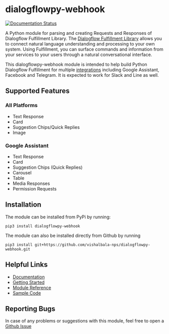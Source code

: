 # dialogflowpy-webhook
[![Documentation Status](https://readthedocs.org/projects/dialogflowpy-webhook/badge/?version=latest)](https://dialogflowpy-webhook.readthedocs.io/en/latest/?badge=latest)

A Python module for parsing and creating Requests and Responses of Dialogflow Fulfillment Library. The [Dialogflow Fulfillment Library](https://cloud.google.com/dialogflow/docs/fulfillment-overview) allows you to connect natural language understanding and processing to your own system. Using Fulfillment, you can surface commands and information from your services to your users through a natural conversational interface.

This dialogflowpy-webhook module is intended to help build Python Dialogflow Fulfillment for multiple  [integrations](https://cloud.google.com/dialogflow/docs/integrations/)  including Google Assistant, Facebook and Telegram. It is expected to work for Slack and Line as well. 

## Supported Features
### All Platforms
- Text Response
- Card
- Suggestion Chips/Quick Replies
- Image
### Google Assistant
- Text Response
- Card
- Suggestion Chips (Quick Replies)
- Carousel
- Table
- Media Responses
- Permission Requests

## Installation
The module can be installed from PyPi by running:

    pip3 install dialogflowpy-webhook
    
The module can also be installed directly from Github by running

    pip3 install git+https://github.com/vishalbala-nps/dialogflowpy-webhook.git

## Helpful Links
- [Documentation](https://dialogflowpy-webhook.readthedocs.io/en/latest/index.html)
- [Getting Started](https://dialogflowpy-webhook.readthedocs.io/en/latest/getting_started.html)
- [Module Reference](https://dialogflowpy-webhook.readthedocs.io/en/latest/module_reference.html)
- [Sample Code](https://github.com/vishalbala-nps/dialogflowpy-webhook/tree/master/examples)

## Reporting Bugs
In case of any problems or suggestions with this module, feel free to open a [Github Issue](https://github.com/vishalbala-nps/dialogflowpy-webhook/issues)